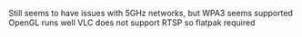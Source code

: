 Still seems to have issues with 5GHz networks, but WPA3 seems supported
OpenGL runs well
VLC does not support RTSP so flatpak required